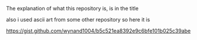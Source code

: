 The explanation of what this repository is, is in the title

also i used ascii art from some other repository so here it is

https://gist.github.com/wynand1004/b5c521ea8392e9c6bfe101b025c39abe
